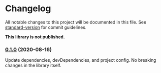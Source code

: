 # Changelog

All notable changes to this project will be documented in this file. See [standard-version](https://github.com/conventional-changelog/standard-version) for commit guidelines.

**This library is not published.**

### [0.1.0](https://github.com/spautz/react-hibernate/compare/v0.0.4...v0.1.0) (2020-08-16)

Update dependencies, devDependencies, and project config. No breaking changes in the library itself.

